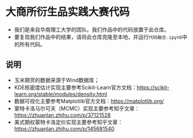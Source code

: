 # 大商所衍生品实践大赛代码
- 我们是来自华南理工大学的团队。我们作品中的代码放置于此仓库。
- 要复现我们作品中的结果，请将此仓库克隆至本地，并运行`代码融合.ipynb`中的所有代码。
## 说明
- 玉米期货的数据来源于Wind数据库；
- KDE核密度估计实现主要参考Scikit-Learn官方文档：https://scikit-learn.org/stable/modules/density.html
- 数据可视化主要参考Matplotlib官方文档：https://matplotlib.org/
- 蒙特卡洛马尔可夫（MCMC）实现主要参考知乎文章：https://zhuanlan.zhihu.com/p/37121528
- 美式期权蒙特卡洛定价实现主要参考知乎文章：https://zhuanlan.zhihu.com/p/145681540
